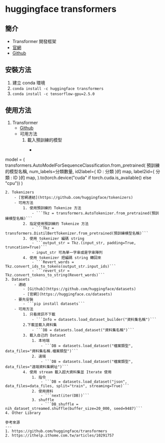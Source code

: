 huggingface transformers
===

簡介
---

- Transformer 開發框架
- [官網](https://huggingface.co/)
- [Github](https://github.com/huggingface/transformers)

安裝方法
---

1. 建立 conda 環境
2. ```conda install -c huggingface transformers```
3. ```conda install -c tensorflow-gpu=2.5.0```

使用方法
---
1. Transformer
    - [Github](https://github.com/huggingface/transformers)
    - 可用方法
        1. 載入預訓練的模型
            - ```
model = (
    transformers.AutoModelForSequenceClassification.from_pretrained(
        預訓練的模型名稱,
        num_labels=分類數量,
        id2label={ ID : 分類 }的 map,
        label2id={ 分類 : ID }的 map,
    ).to(torch.device("cuda" if torch.cuda.is_available() else "cpu"))
)
```
2. Tokenizers
    - [官網連結](https://github.com/huggingface/tokenizers)
    - 可用方法
        1. 使用預訓練的 Tokenize 方法
            - ```Tkz = transformers.AutoTokenizer.from_pretrained(預訓練模型名稱)```
        2. 指定使用預訓練的 Tokenize 方法
            - ```Tkz = transformers.DistilBertTokenizer.from_pretrained(預訓練模型名稱)```
        3. 使用 tokenizer 編碼 string
            - ```output_str = Tkz.(input_str, padding=True, truncation=True)```
            - input_str 可為單一字串或是字串陣列
        4. 使用 tokenizer 把編碼 string 轉回來
            - ```Revert_words = Tkz.convert_ids_to_tokens(output_str.input_ids)```
            - ```revert_str = Tkz.convert_tokens_to_string(Revert_words)```
3. Datasets
    - 連結
        - [Github](https://github.com/huggingface/datasets)
        - [官網](https://huggingface.co/datasets)
    - 要先安裝
        - ```pip install datasets```
    - 可用方法
        1. 只看資訊不下載
            - ```Info = datasets.load_dataset_builder("資料集名稱")```
        2.下載並載入資料集
            - ```DB = datasets.load_dataset("資料集名稱")```
        3. 載入自己的 Dataset
            1. 本地端
                - ```DB = datasets.load_dataset("檔案類型", data_files="資料集名稱.檔案類型")```
            2. 遠端
                - ```DB = datasets.load_dataset("檔案類型", data_files="遠端資料集網址")```
        4. 使用 stream 載入超大資料集並 Iterate 使用
            1. 指令
                - ```DB = datasets.load_dataset("json", data_files=data_files, split="train", streaming=True)```
            2. 使用資料
                - ```next(iter(DB))```
            3. shuffle
                - ```DB_shuffle = nih_dataset_streamed.shuffle(buffer_size=20_000, seed=9487)```
4. Other Library

參考來源
---
1. https://github.com/huggingface/transformers
2. https://ithelp.ithome.com.tw/articles/10291757